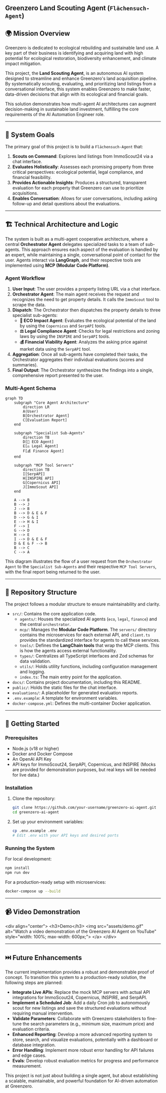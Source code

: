 ## Greenzero Land Scouting Agent (`Flächensuch-Agent`)

## 🌍 Mission Overview

Greenzero is dedicated to ecological rebuilding and sustainable land use. A key part of their business is identifying and acquiring land with high potential for ecological restoration, biodiversity enhancement, and climate impact mitigation.

This project, the **Land Scouting Agent**, is an autonomous AI system designed to streamline and enhance Greenzero's land acquisition pipeline. By systematically scouting, evaluating, and prioritizing land listings from a conversational interface, this system enables Greenzero to make faster, data-driven decisions that align with its ecological and financial goals.

This solution demonstrates how multi-agent AI architectures can augment decision-making in sustainable land investment, fulfilling the core requirements of the AI Automation Engineer role.

-----

## 🎯 System Goals

The primary goal of this project is to build a `Flächensuch-Agent` that:

1.  **Scouts on Command**: Explores land listings from ImmoScout24 via a chat interface.
2.  **Evaluates Holistically**: Assesses each promising property from three critical perspectives: ecological potential, legal compliance, and financial feasibility.
3.  **Provides Actionable Insights**: Produces a structured, transparent evaluation for each property that Greenzero can use to prioritize acquisitions.
4.  **Enables Conversation**: Allows for user conversations, including asking follow-up and detail questions about the evaluations.

-----

## 🏗️ Technical Architecture and Logic

The system is built as a multi-agent cooperative architecture, where a central **Orchestrator Agent** delegates specialized tasks to a team of sub-agents. This approach ensures each aspect of the evaluation is handled by an expert, while maintaining a single, conversational point of contact for the user. Agents interact via **LangGraph**, and their respective tools are implemented using **MCP (Modular Code Platform)**.

### Agent Workflow

1.  **User Input**: The user provides a property listing URL via a chat interface.
2.  **Orchestrator Agent**: The main agent receives the request and recognizes the need to get property details. It calls the `ImmoScout` tool to scrape the data.
3.  **Dispatch**: The Orchestrator then dispatches the property details to three specialist sub-agents:
      * **🌱 ECO Impact Agent**: Evaluates the ecological potential of the land by using the `Copernicus` and `SerpAPI` tools.
      * **⚖️ Legal Compliance Agent**: Checks for legal restrictions and zoning laws by using the `INSPIRE` and `SerpAPI` tools.
      * **💰 Financial Viability Agent**: Analyzes the asking price against market data using the `SerpAPI` tool.
4.  **Aggregation**: Once all sub-agents have completed their tasks, the Orchestrator aggregates their individual evaluations (scores and summaries).
5.  **Final Output**: The Orchestrator synthesizes the findings into a single, comprehensive report presented to the user.

### Multi-Agent Schema

```mermaid
graph TD
    subgraph "Core Agent Architecture"
        direction LR
        A(User)
        B[Orchestrator Agent]
        C[Evaluation Report]
    end

    subgraph "Specialist Sub-Agents"
        direction TB
        D[🌱 ECO Agent]
        E[⚖️ Legal Agent]
        F[💰 Finance Agent]
    end

    subgraph "MCP Tool Servers"
        direction TB
        I[SerpAPI]
        H[INSPIRE API]
        G[Copernicus API]
        J[ImmoScout API]
    end

    A --> B
    B --> J
    J --> B
    B --> D & E & F
    D --> G & I
    E --> H & I
    F --> I
    G --> D
    H --> E
    I --> D & E & F
    D & E & F --> B
    B --> C
    C --> A
```

This diagram illustrates the flow of a user request from the `Orchestrator Agent` to the `Specialist Sub-Agents` and their respective `MCP Tool Servers`, with the final report being returned to the user.

-----

## 📁 Repository Structure

The project follows a modular structure to ensure maintainability and clarity.

  * `src/`: Contains the core application code.
      * `agents/`: Houses the specialized AI agents (`eco`, `legal`, `finance`) and the central `orchestrator`.
      * `mcp/`: Manages the **Modular Code Platform**. The `servers/` directory contains the microservices for each external API, and `client.ts` provides the standardized interface for agents to call these services.
      * `tools/`: Defines the **LangChain tools** that wrap the MCP clients. This is how the agents access external functionality.
      * `types/`: Centralizes all TypeScript interfaces and Zod schemas for data validation.
      * `utils/`: Holds utility functions, including configuration management and logging.
      * `index.ts`: The main entry point for the application.
  * `docs/`: Contains project documentation, including this README.
  * `public/`: Holds the static files for the chat interface.
  * `evaluations/`: A placeholder for generated evaluation reports.
  * `.env.example`: A template for environment variables.
  * `docker-compose.yml`: Defines the multi-container Docker application.

-----

## 🚀 Getting Started

### Prerequisites

  * Node.js (v18 or higher)
  * Docker and Docker Compose
  * An OpenAI API Key
  * API keys for ImmoScout24, SerpAPI, Copernicus, and INSPIRE (Mocks are provided for demonstration purposes, but real keys will be needed for live data.)

### Installation

1.  Clone the repository:

    ```bash
    git clone https://github.com/your-username/greenzero-ai-agent.git
    cd greenzero-ai-agent
    ```

2.  Set up your environment variables:

    ```bash
    cp .env.example .env
    # Edit .env with your API keys and desired ports
    ```

### Running the System

For local development:

```bash
npm install
npm run dev
```

For a production-ready setup with microservices:

```bash
docker-compose up --build
```

-----

## 📹 Video Demonstration

\<div align="center"\>
\<h3\>Demo\</h3\>
\<img src="assets/demo.gif" alt="Watch a video demonstration of the Greenzero AI Agent on YouTube" style="width: 100%; max-width: 600px;"\>
\</a\>
\</div\>

-----

## ⏭️ Future Enhancements

The current implementation provides a robust and demonstrable proof of concept. To transition this system to a production-ready solution, the following steps are planned:

  * **Integrate Live APIs**: Replace the mock MCP servers with actual API integrations for ImmoScout24, Copernicus, INSPIRE, and SerpAPI.
  * **Implement a Scheduled Job**: Add a daily Cron job to autonomously scout for new listings and save the structured evaluations without requiring manual intervention.
  * **Validate Parameters**: Collaborate with Greenzero stakeholders to fine-tune the search parameters (e.g., minimum size, maximum price) and evaluation criteria.
  * **Enhanced Reporting**: Develop a more advanced reporting system to store, search, and visualize evaluations, potentially with a dashboard or database integration.
  * **Error Handling**: Implement more robust error handling for API failures and edge cases.
  * **Evals**: Develop robust evaluation metrics for progress and performance measurement.

This project is not just about building a single agent, but about establishing a scalable, maintainable, and powerful foundation for AI-driven automation at Greenzero.
